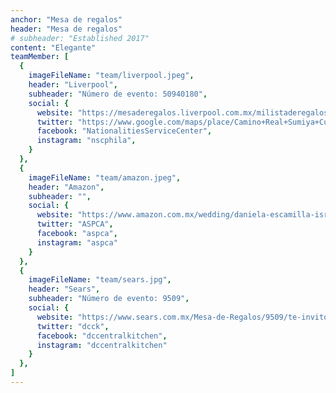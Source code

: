 ```yaml
---
anchor: "Mesa de regalos"
header: "Mesa de regalos"
# subheader: "Established 2017"
content: "Elegante"
teamMember: [
  {
    imageFileName: "team/liverpool.jpeg",
    header: "Liverpool",
    subheader: "Número de evento: 50940180",
    social: {
      website: "https://mesaderegalos.liverpool.com.mx/milistaderegalos/50940180",
      twitter: "https://www.google.com/maps/place/Camino+Real+Sumiya+Cuernavaca/@18.8916473,-99.1916122,15z/data=!4m2!3m1!1s0x0:0x68563ce504ce6185?sa=X&ved=2ahUKEwi-nJWQ3b34AhXAKkQIHUV3AMAQ_BJ6BAhlEAU",
      facebook: "NationalitiesServiceCenter",
      instagram: "nscphila",
    }
  },
  {
    imageFileName: "team/amazon.jpeg",
    header: "Amazon",
    subheader: "",
    social: {
      website: "https://www.amazon.com.mx/wedding/daniela-escamilla-israel-reyes-morelos-february-2023/registry/2OAXOLPY01DSK",
      twitter: "ASPCA",
      facebook: "aspca",
      instagram: "aspca"
    }
  },
  {
    imageFileName: "team/sears.jpg",
    header: "Sears",
    subheader: "Número de evento: 9509",
    social: {
      website: "https://www.sears.com.mx/Mesa-de-Regalos/9509/te-invito-a-mi-boda-israel-daniela",
      twitter: "dcck",
      facebook: "dccentralkitchen",
      instagram: "dccentralkitchen"
    }
  },
]
---
```

